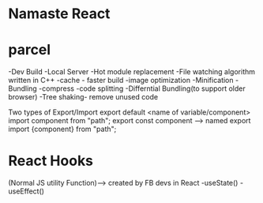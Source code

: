 # Namaste React

# parcel

-Dev Build
-Local Server
-Hot module replacement
-File watching algorithm written in C++
-cache - faster build
-image optimization
-Minification
-Bundling
-compress
-code splitting
-Differntial Bundling(to support older browser)
-Tree shaking- remove unused code

Two types of Export/Import
export default <name of variable/component>
import component from "path";
export const component --> named export
import {component} from "path";

# React Hooks

(Normal JS utility Function)--> created by FB devs in React
-useState()
-useEffect()
